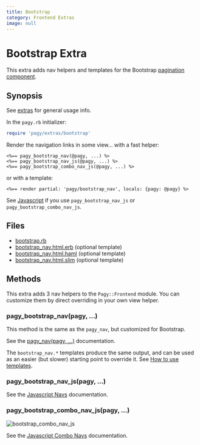 ```yaml
---
title: Bootstrap
category: Frontend Extras
image: null
---
```

# Bootstrap Extra

This extra adds nav helpers and templates for the Bootstrap [pagination component](https://getbootstrap.com/docs/4.1/components/pagination).

## Synopsis

See [extras](/docs/extras.md) for general usage info.

In the `pagy.rb` initializer:

```ruby
require 'pagy/extras/bootstrap'
```

Render the navigation links in some view...
with a fast helper:

```erb
<%== pagy_bootstrap_nav(@pagy, ...) %>
<%== pagy_bootstrap_nav_js(@pagy, ...) %>
<%== pagy_bootstrap_combo_nav_js(@pagy, ...) %>
```

or with a template:

```erb
<%== render partial: 'pagy/bootstrap_nav', locals: {pagy: @pagy} %>
```

See [Javascript](/docs/api/javascript.md) if you use `pagy_bootstrap_nav_js` or `pagy_bootstrap_combo_nav_js`.

## Files

- [bootstrap.rb](https://github.com/ddnexus/pagy/blob/master/lib/pagy/extras/bootstrap.rb)
- [bootstrap_nav.html.erb](https://github.com/ddnexus/pagy/blob/master/lib/templates/bootstrap_nav.html.erb) (optional template)
- [bootstrap_nav.html.haml](https://github.com/ddnexus/pagy/blob/master/lib/templates/bootstrap_nav.html.haml) (optional template)
- [bootstrap_nav.html.slim](https://github.com/ddnexus/pagy/blob/master/lib/templates/bootstrap_nav.html.slim) (optional template)

## Methods

This extra adds 3 nav helpers to the `Pagy::Frontend` module. You can customize them by direct overriding in your own view helper.

### pagy_bootstrap_nav(pagy, ...)

This method is the same as the `pagy_nav`, but customized for Bootstrap.

See the [pagy_nav(pagy, ...)](/docs/api/frontend.md#pagy_navpagy-) documentation.

The `bootstrap_nav.*` templates produce the same output, and can be used as an easier (but slower) starting point to override it. See [How to use templates](/docs/how-to.md#use-templates).

### pagy_bootstrap_nav_js(pagy, ...)

See the [Javascript Navs](/docs/api/javascript/navs.md) documentation.

### pagy_bootstrap_combo_nav_js(pagy, ...)

![bootstrap_combo_nav_js](/docs/assets/images/bootstrap_combo_nav_js-g.png)

See the [Javascript Combo Navs](/docs/api/javascript/combo-navs.md) documentation.
